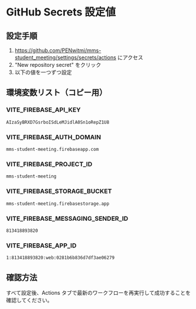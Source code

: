 # GitHub Secrets 設定値

## 設定手順
1. https://github.com/PENwitmi/mms-student_meeting/settings/secrets/actions にアクセス
2. "New repository secret" をクリック
3. 以下の値を一つずつ設定

## 環境変数リスト（コピー用）

### VITE_FIREBASE_API_KEY
```
AIzaSyBRXD7GsrboISdLeMJidlA0Sn1oRepZ1U8
```

### VITE_FIREBASE_AUTH_DOMAIN
```
mms-student-meeting.firebaseapp.com
```

### VITE_FIREBASE_PROJECT_ID
```
mms-student-meeting
```

### VITE_FIREBASE_STORAGE_BUCKET
```
mms-student-meeting.firebasestorage.app
```

### VITE_FIREBASE_MESSAGING_SENDER_ID
```
813418893820
```

### VITE_FIREBASE_APP_ID
```
1:813418893820:web:0281b6b836d7df3ae06279
```

## 確認方法
すべて設定後、Actions タブで最新のワークフローを再実行して成功することを確認してください。